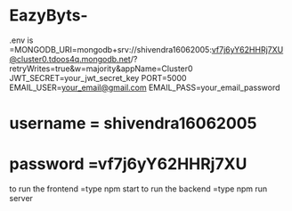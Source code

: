 # EazyByts-

.env is =MONGODB_URI=mongodb+srv://shivendra16062005:vf7j6yY62HHRj7XU@cluster0.tdoos4q.mongodb.net/?retryWrites=true&w=majority&appName=Cluster0
JWT_SECRET=your_jwt_secret_key
PORT=5000
EMAIL_USER=your_email@gmail.com
EMAIL_PASS=your_email_password



# username = shivendra16062005
# password =vf7j6yY62HHRj7XU


to run the frontend =type npm start
to run the backend =type npm run server
